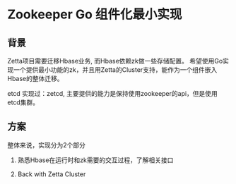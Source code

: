 # Zookeeper Go 组件化最小实现

## 背景
Zetta项目需要迁移Hbase业务, 而Hbase依赖zk做一些存储配置。
希望使用Go实现一个提供最小功能的zk，并且用Zetta的Cluster支持，能作为一个组件嵌入Hbase的整体迁移。

etcd 实现过：zetcd, 主要提供的能力是保持使用zookeeper的api，但是使用etcd集群。

## 方案
整体来说，实现分为2个部分

1. 熟悉Hbase在运行时和zk需要的交互过程，了解相关接口


2. Back with Zetta Cluster



